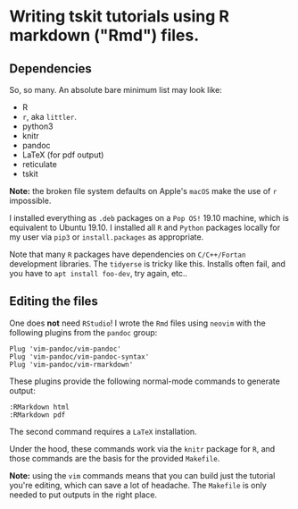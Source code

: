 # Writing tskit tutorials using R markdown ("Rmd") files.

## Dependencies

So, so many. An absolute bare minimum list may look like:

* R
* `r`, aka `littler`.
* python3
* knitr
* pandoc
* LaTeX (for pdf output)
* reticulate
* tskit

**Note:** the broken file system defaults on Apple's `macOS` make the use of `r` impossible.

I installed everything as `.deb` packages on a `Pop OS!` 19.10 machine,
which is equivalent to Ubuntu 19.10. I installed all `R` and `Python` packages
locally for my user via `pip3` or `install.packages` as appropriate.

Note that many `R` packages have dependencies on `C/C++/Fortan` development
libraries.  The `tidyerse` is tricky like this.  Installs often fail,
and you have to `apt install foo-dev`, try again, etc..

## Editing the files

One does **not** need `RStudio`!  I wrote the `Rmd` files using
`neovim` with the following plugins from the `pandoc` group:

```
Plug 'vim-pandoc/vim-pandoc'
Plug 'vim-pandoc/vim-pandoc-syntax'
Plug 'vim-pandoc/vim-rmarkdown'
```

These plugins provide the following normal-mode commands to generate output:

```
:RMarkdown html
:RMarkdown pdf
```

The second command requires a `LaTeX` installation.

Under the hood, these commands work via the `knitr` package for `R`,
and those commands are the basis for the provided `Makefile`.

**Note:** using the `vim` commands means that you can build just
the tutorial you're editing, which can save a lot of headache.
The `Makefile` is only needed to put outputs in the right place.
